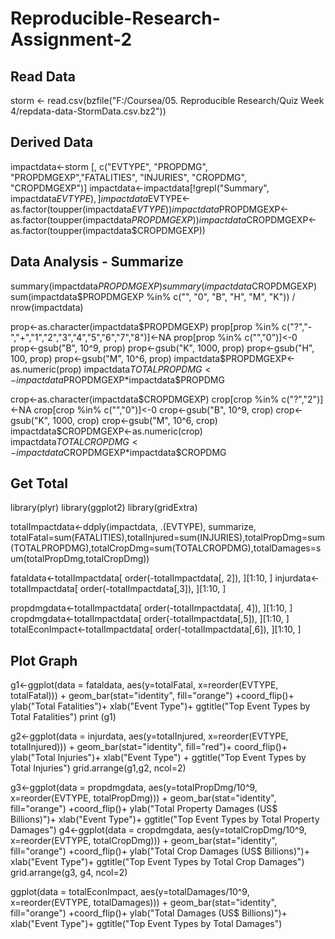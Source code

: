 # Reproducible-Research-Assignment-2

## Read Data ##
storm <- read.csv(bzfile("F:/Coursea/05. Reproducible Research/Quiz Week 4/repdata-data-StormData.csv.bz2"))

## Derived Data ##
impactdata<-storm [, c("EVTYPE", "PROPDMG", "PROPDMGEXP","FATALITIES", "INJURIES", "CROPDMG", "CROPDMGEXP")]
impactdata<-impactdata[!grepl("Summary", impactdata$EVTYPE),]
impactdata$EVTYPE<-as.factor(toupper(impactdata$EVTYPE))
impactdata$PROPDMGEXP<-as.factor(toupper(impactdata$PROPDMGEXP))
impactdata$CROPDMGEXP<-as.factor(toupper(impactdata$CROPDMGEXP))

## Data Analysis - Summarize ##
summary(impactdata$PROPDMGEXP)
summary(impactdata$CROPDMGEXP)
sum(impactdata$PROPDMGEXP %in% c("", "0", "B", "H", "M", "K")) / nrow(impactdata)

prop<-as.character(impactdata$PROPDMGEXP)
prop[prop %in% c("?","-","+","1","2","3","4","5","6","7","8")]<-NA
prop[prop %in% c("","0")]<-0
prop<-gsub("B", 10^9, prop)
prop<-gsub("K", 1000, prop)
prop<-gsub("H", 100, prop)
prop<-gsub("M", 10^6, prop)
impactdata$PROPDMGEXP<-as.numeric(prop)
impactdata$TOTALPROPDMG<-impactdata$PROPDMGEXP*impactdata$PROPDMG

crop<-as.character(impactdata$CROPDMGEXP)
crop[crop %in% c("?","2")]<-NA
crop[crop %in% c("","0")]<-0
crop<-gsub("B", 10^9, crop)
crop<-gsub("K", 1000, crop)
crop<-gsub("M", 10^6, crop)
impactdata$CROPDMGEXP<-as.numeric(crop)
impactdata$TOTALCROPDMG<-impactdata$CROPDMGEXP*impactdata$CROPDMG

## Get Total ##
library(plyr)
library(ggplot2)
library(gridExtra)

totalImpactdata<-ddply(impactdata, .(EVTYPE), summarize, totalFatal=sum(FATALITIES),totalInjured=sum(INJURIES),totalPropDmg=sum(TOTALPROPDMG),totalCropDmg=sum(TOTALCROPDMG),totalDamages=sum(totalPropDmg,totalCropDmg))

fataldata<-totalImpactdata[ order(-totalImpactdata[, 2]), ][1:10, ]
injurdata<-totalImpactdata[ order(-totalImpactdata[,3]), ][1:10, ]

propdmgdata<-totalImpactdata[ order(-totalImpactdata[, 4]), ][1:10, ]
cropdmgdata<-totalImpactdata[ order(-totalImpactdata[,5]), ][1:10, ]
totalEconImpact<-totalImpactdata[ order(-totalImpactdata[,6]), ][1:10, ]


## Plot Graph ##
g1<-ggplot(data = fataldata, aes(y=totalFatal, x=reorder(EVTYPE, totalFatal))) + geom_bar(stat="identity", fill="orange") +coord_flip()+ ylab("Total Fatalities")+ xlab("Event Type")+ ggtitle("Top Event Types by Total Fatalities")
print (g1)

g2<-ggplot(data = injurdata, aes(y=totalInjured, x=reorder(EVTYPE, totalInjured))) + geom_bar(stat="identity", fill="red")+ coord_flip()+ ylab("Total Injuries")+ xlab("Event Type") + ggtitle("Top Event Types by Total Injuries")
grid.arrange(g1,g2, ncol=2)

g3<-ggplot(data = propdmgdata, aes(y=totalPropDmg/10^9, x=reorder(EVTYPE, totalPropDmg))) + geom_bar(stat="identity", fill="orange") +coord_flip()+ ylab("Total Property Damages (US$ Billions)")+ xlab("Event Type")+ ggtitle("Top Event Types by Total Property Damages")
g4<-ggplot(data = cropdmgdata, aes(y=totalCropDmg/10^9, x=reorder(EVTYPE, totalCropDmg))) + geom_bar(stat="identity", fill="orange") +coord_flip()+ ylab("Total Crop Damages (US$ Billions)")+ xlab("Event Type")+ ggtitle("Top Event Types by Total Crop Damages")
grid.arrange(g3, g4, ncol=2)

ggplot(data = totalEconImpact, aes(y=totalDamages/10^9, x=reorder(EVTYPE, totalDamages))) + geom_bar(stat="identity", fill="orange") +coord_flip()+ ylab("Total Damages (US$ Billions)")+ xlab("Event Type")+ ggtitle("Top Event Types by Total Damages")


